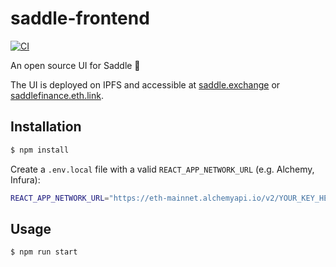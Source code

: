 # saddle-frontend

[![CI](https://github.com/saddle-finance/saddle-frontend/workflows/CI/badge.svg)](https://github.com/saddle-finance/saddle-frontend/actions?query=workflow%3ACI)

An open source UI for Saddle 🤠

The UI is deployed on IPFS and accessible at
[saddle.exchange](https://saddle.exchange/#/) or
[saddlefinance.eth.link](https://saddlefinance.eth.link/#/).

## Installation

```bash
$ npm install
```

Create a `.env.local` file with a valid `REACT_APP_NETWORK_URL` (e.g. Alchemy,
Infura):

```bash
REACT_APP_NETWORK_URL="https://eth-mainnet.alchemyapi.io/v2/YOUR_KEY_HERE"
```

## Usage

```bash
$ npm run start
```
